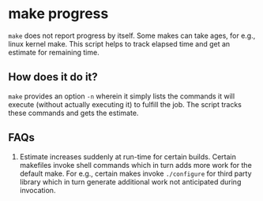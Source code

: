 # make progress

`make` does not report progress by itself. Some makes can take ages, for e.g.,
linux kernel make. This script helps to track elapsed time and get an estimate
for remaining time.

## How does it do it?

`make` provides an option `-n` wherein it simply lists the commands it will
execute (without actually executing it) to fulfill the job. The script tracks
these commands and gets the estimate.

## FAQs

1. Estimate increases suddenly at run-time for certain builds.
    Certain makefiles invoke shell commands which in turn adds more work for
    the default make. For e.g., certain makes invoke `./configure` for third
    party library which in turn generate additional work not anticipated during
    invocation.
